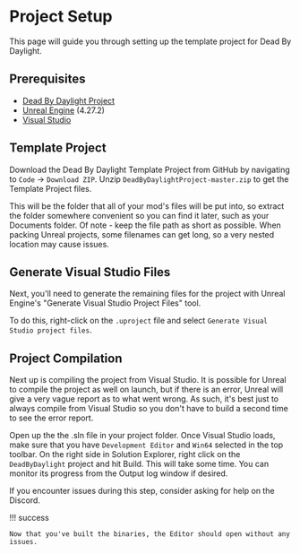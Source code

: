 # Project Setup

This page will guide you through setting up the template project for Dead By Daylight.

## Prerequisites

- [Dead By Daylight Project](https://github.com/ModByDaylight/DeadByDaylightProject)
- [Unreal Engine](https://www.unrealengine.com/en-US/download) (4.27.2)
- [Visual Studio](https://visualstudio.microsoft.com/)

## Template Project

Download the Dead By Daylight Template Project from GitHub by navigating to `Code` → `Download ZIP`. Unzip `DeadByDaylightProject-master.zip` to get the Template Project files.

This will be the folder that all of your mod's files will be put into, so extract the folder somewhere convenient so you can find it later, such as your Documents folder. Of note - keep the file path as short as possible. When packing Unreal projects, some filenames can get long, so a very nested location may cause issues.

## Generate Visual Studio Files

Next, you'll need to generate the remaining files for the project with Unreal Engine's "Generate Visual Studio Project Files" tool.

To do this, right-click on the `.uproject` file and select `Generate Visual Studio project files`.

## Project Compilation

Next up is compiling the project from Visual Studio. It is possible for Unreal to compile the project as well on launch, but if there is an error, Unreal will give a very vague report as to what went wrong. As such, it's best just to always compile from Visual Studio so you don't have to build a second time to see the error report.

Open up the the .sln file in your project folder. Once Visual Studio loads, make sure that you have `Development Editor` and `Win64` selected in the top toolbar. On the right side in Solution Explorer, right click on the `DeadByDaylight` project and hit Build. This will take some time. You can monitor its progress from the Output log window if desired.

If you encounter issues during this step, consider asking for help on the Discord.

!!! success

    Now that you've built the binaries, the Editor should open without any issues.